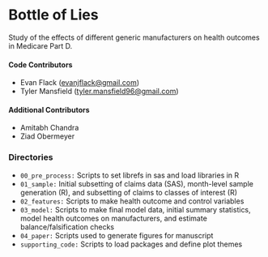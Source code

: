 # Bottle of Lies

Study of the effects of different generic manufacturers on health outcomes in Medicare Part D.

#### Code Contributors
* Evan Flack (evanjflack@gmail.com)
* Tyler Mansfield (tyler.mansfield96@gmail.com)

#### Additional Contributors
* Amitabh Chandra
* Ziad Obermeyer

### Directories
* `00_pre_process:` Scripts to set librefs in sas and load libraries in R
* `01_sample:` Initial subsetting of claims data (SAS), month-level sample generation (R), and subsetting of claims to classes of interest (R)
* `02_features:` Scripts to make health outcome and control variables
* `03_model:` Scripts to make final model data, initial summary statistics, model health outcomes on manufacturers, and estimate balance/falsification checks
* `04_paper:` Scripts used to generate figures for manuscript
* `supporting_code:` Scripts to load packages and define plot themes
